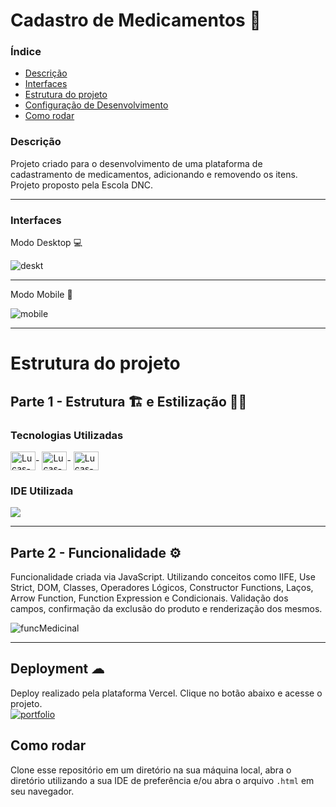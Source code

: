 # Cadastro de Medicamentos 💊

### Índice
<ul>
  <a href="#descrição"><li>Descrição</li></a>
  <a href="#interfaces"><li>Interfaces</li></a>
  <a href="#estrutura-do-projeto"><li>Estrutura do projeto</li></a>
  <a href="#deployment-"><li>Configuração de Desenvolvimento</li></a>
  <a href="#como-rodar"><li>Como rodar</li></a>
</ul>

### Descrição
Projeto criado para o desenvolvimento de uma plataforma de cadastramento de medicamentos, adicionando e removendo os itens. Projeto proposto pela Escola DNC.

<hr>

### Interfaces
Modo Desktop 💻

![deskt](https://user-images.githubusercontent.com/115199808/232639043-2755dbd2-0498-4da0-bd7d-9c9129a0c777.png)

<hr>

Modo Mobile 📲

![mobile](https://user-images.githubusercontent.com/115199808/232639986-90e6aa6e-67a2-401a-b4cd-bd75ec170719.png)

<hr>

# Estrutura do projeto
## Parte 1 - Estrutura 🏗 e Estilização 👨‍🎨
### Tecnologias Utilizadas
<div style="display: inline_block">
  <img align="center" alt="Lucas-HTML" height="30" width="40" src="https://cdn.jsdelivr.net/gh/devicons/devicon/icons/html5/html5-original.svg">-
  <img align="center" alt="Lucas-CSS" height="30" width="40" src="https://cdn.jsdelivr.net/gh/devicons/devicon/icons/css3/css3-original.svg">-
  <img align="center" alt="Lucas-JavaScript" height="30" width="40" src="https://cdn.jsdelivr.net/gh/devicons/devicon/icons/javascript/javascript-original.svg">
</div>

### IDE Utilizada

<div> 
  <img src="https://img.shields.io/badge/Visual_Studio_Code-0078D4?style=for-the-badge&logo=visual%20studio%20code&logoColor=white">
</div>

<hr>

## Parte 2 - Funcionalidade ⚙

Funcionalidade criada via JavaScript. Utilizando conceitos como IIFE, Use Strict, DOM, Classes, Operadores Lógicos, Constructor Functions, Laços, Arrow Function, Function Expression e Condicionais. Validação dos campos, confirmação da exclusão do produto e renderização dos mesmos.

![funcMedicinal](https://user-images.githubusercontent.com/115199808/232641262-456bbba8-ea1a-4b35-b5d0-1881c1b5323c.gif)

<hr>

## Deployment ☁

Deploy realizado pela plataforma Vercel. Clique no botão abaixo e acesse o projeto.<br>
[![portfolio](https://img.shields.io/badge/-CLIQUE%20AQUI-yellowgreen)](https://medicinal-dnc.vercel.app)

## Como rodar
Clone esse repositório em um diretório na sua máquina local, abra o diretório utilizando a sua IDE de preferência e/ou abra o arquivo ```.html``` em seu navegador.

